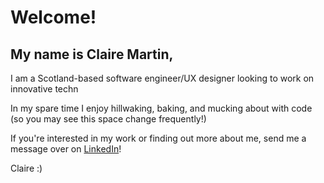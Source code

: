 <h1>Welcome!</h1>

<h2>My name is Claire Martin,</h2>
<p>I am a Scotland-based software engineer/UX designer looking to work on innovative techn</p>

<p>In my spare time I enjoy hillwaking, baking, and mucking about with code (so you may see this space change frequently!)</p>

<p>If you're interested in my work or finding out more about me, send me a message over on <a href="https://www.linkedin.com/in/claire-e-martin/">LinkedIn</a>!</p>

<p>Claire :) </p>